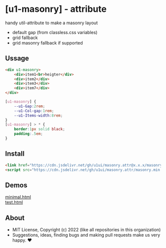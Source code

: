 # [u1-masonry] - attribute

handy util-attribute to make a masonry layout

- default gap (from classless.css variables)
- grid fallback
- grid masonry fallback if supported

## Ussage

```html
<div u1-masonry>
    <div>item1<br>heigter</div>
    <div>item2</div>
    <div>item3</div>
    <div>item7</div>
</div>
```

```css
[u1-masonry] {
    --u1-Gap:2rem;
    --u1-Col-gap:1rem;
    --u1-Items-width:8rem;
}
[u1-masonry] > * {
    border:1px solid black;
    padding:.5em;
}
```

## Install

```html
<link href="https://cdn.jsdelivr.net/gh/u1ui/masonry.attr@x.x.x/masonry.min.css" rel=stylesheet>
<script src="https://cdn.jsdelivr.net/gh/u1ui/masonry.attr/masonry.min.js" type=module>
```

## Demos

[minimal.html](http://gcdn.li/u1ui/masonry.attr@main/tests/minimal.html)  
[test.html](http://gcdn.li/u1ui/masonry.attr@main/tests/test.html)  

## About

- MIT License, Copyright (c) 2022 <u1> (like all repositories in this organization) <br>
- Suggestions, ideas, finding bugs and making pull requests make us very happy. ♥

